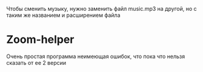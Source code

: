 Чтобы сменить музыку, нужно заменить файл music.mp3 на другой, но с таким же названием и расширением файла
# Zoom-helper
Очень простая программа неимеющая ошибок, что пока что нельзя сказать от ее 2 версии
